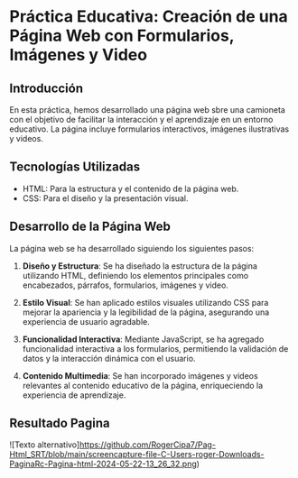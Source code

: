 # Práctica Educativa: Creación de una Página Web con Formularios, Imágenes y Video

## Introducción
En esta práctica, hemos desarrollado una página web sbre una camioneta con el objetivo de facilitar la interacción y el aprendizaje en un entorno educativo. La página incluye formularios interactivos, imágenes ilustrativas y videos.

## Tecnologías Utilizadas
- HTML: Para la estructura y el contenido de la página web.
- CSS: Para el diseño y la presentación visual.


## Desarrollo de la Página Web
La página web se ha desarrollado siguiendo los siguientes pasos:

1. **Diseño y Estructura**: Se ha diseñado la estructura de la página utilizando HTML, definiendo los elementos principales como encabezados, párrafos, formularios, imágenes y video.

2. **Estilo Visual**: Se han aplicado estilos visuales utilizando CSS para mejorar la apariencia y la legibilidad de la página, asegurando una experiencia de usuario agradable.

3. **Funcionalidad Interactiva**: Mediante JavaScript, se ha agregado funcionalidad interactiva a los formularios, permitiendo la validación de datos y la interacción dinámica con el usuario.

4. **Contenido Multimedia**: Se han incorporado imágenes y videos relevantes al contenido educativo de la página, enriqueciendo la experiencia de aprendizaje.

## Resultado Pagina

![Texto alternativo]https://github.com/RogerCipa7/Pag-Html_SRT/blob/main/screencapture-file-C-Users-roger-Downloads-PaginaRc-Pagina-html-2024-05-22-13_26_32.png)
